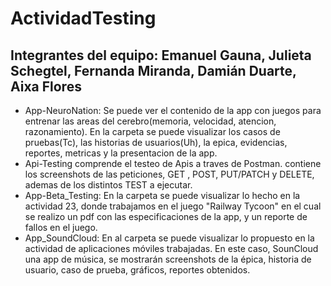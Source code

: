# ActividadTesting

## Integrantes del equipo: Emanuel Gauna, Julieta Schegtel, Fernanda Miranda, Damián Duarte, Aixa Flores
 
  - App-NeuroNation: Se puede ver el contenido de la app con juegos para entrenar las areas del cerebro(memoria, velocidad, atencion, razonamiento).
 En la carpeta se puede visualizar los casos de pruebas(Tc), las historias de usuarios(Uh), la epica, evidencias, reportes, metricas y la presentacion de la app. 
  - Api-Testing comprende el testeo de Apis a traves de Postman. contiene los screenshots de las peticiones, GET , POST, PUT/PATCH y DELETE, ademas de los distintos TEST a ejecutar. 
  - App-Beta_Testing: En la carpeta se puede visualizar lo hecho en la actividad 23, donde trabajamos en el juego "Railway Tycoon" en el cual se realizo un pdf con las especificaciones de la app, y un reporte de fallos en el juego.
  - App_SoundCloud: En al carpeta se puede visualizar lo propuesto en la actividad de aplicaciones móviles trabajadas. En este caso, SounCloud una app de música, se mostrarán screenshots de la épica, historia de usuario, caso de prueba, gráficos, reportes obtenidos.